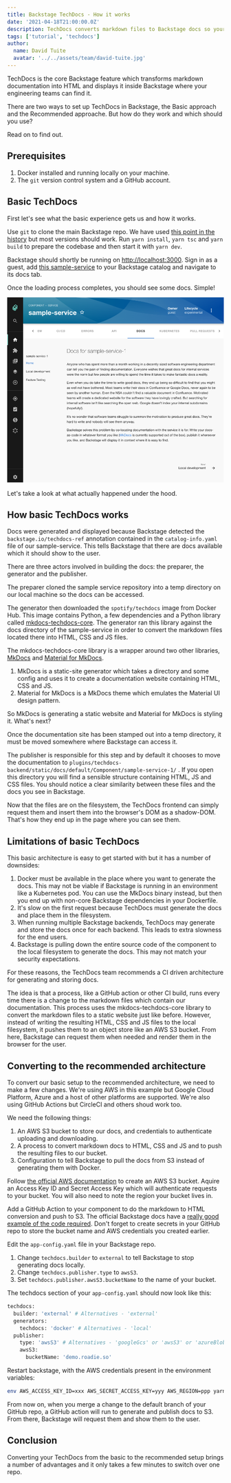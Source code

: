 ```yaml
---
title: Backstage TechDocs - How it works
date: '2021-04-18T21:00:00.0Z'
description: TechDocs converts markdown files to Backstage docs so your engineering teams can find them. But how does it work and how do you set it up?
tags: ['tutorial', 'techdocs']
author:
  name: David Tuite
  avatar: '../../assets/team/david-tuite.jpg'
---
```


TechDocs is the core Backstage feature which transforms markdown documentation into HTML and displays it inside Backstage where your engineering teams can find it.

There are two ways to set up TechDocs in Backstage, the Basic approach and the Recommended approache. But how do they work and which should you use?

Read on to find out.

## Prerequisites

1. Docker installed and running locally on your machine.
2. The `git` version control system and a GitHub account.

## Basic TechDocs

First let's see what the basic experience gets us and how it works. 

Use `git` to clone the main Backstage repo. We have used [this point in the history](https://github.com/backstage/backstage/tree/1570824aa8d1c2509e098d60636636b482b08ddf) but most versions should work. Run `yarn install`, `yarn tsc` and `yarn build` to prepare the codebase and then start it with `yarn dev`.

Backstage should shortly be running on [http://localhost:3000](http://localhost:3000). Sign in as a guest, add [this sample-service](https://github.com/RoadieHQ/sample-service/blob/main/catalog-info-docs-only.yaml) to your Backstage catalog and navigate to its docs tab. 

Once the loading process completes, you should see some docs. Simple!

![documentation displayed inside Backstage](./basic-sample-service.png)

Let's take a look at what actually happened under the hood.

## How basic TechDocs works

Docs were generated and displayed because Backstage detected the `backstage.io/techdocs-ref` annotation contained in the `catalog-info.yaml` file of our sample-service. This tells Backstage that there are docs available which it should show to the user.

There are three actors involved in building the docs: the preparer, the generator and the publisher.

The preparer cloned the sample service repository into a temp directory on our local machine so the docs can be accessed.

The generator then downloaded the `spotify/techdocs` image from Docker Hub. This image contains Python, a few dependencies and a Python library called [mkdocs-techdocs-core](https://github.com/backstage/mkdocs-techdocs-core). The generator ran this library against the docs directory of the sample-service in order to convert the markdown files located there into HTML, CSS and JS files.

The mkdocs-techdocs-core library is a wrapper around two other libraries, [MkDocs](https://www.mkdocs.org/) and [Material for MkDocs](https://squidfunk.github.io/mkdocs-material/).

1. MkDocs is a static-site generator which takes a directory and some config and uses it to create a documentation website containing HTML, CSS and JS.
2. Material for MkDocs is a MkDocs theme which emulates the Material UI design pattern.

So MkDocs is generating a static website and Material for MkDocs is styling it. What's next?

Once the documentation site has been stamped out into a temp directory, it must be moved somewhere where Backstage can access it.

The publisher is responsible for this step and by default it chooses to move the documentation to `plugins/techdocs-backend/static/docs/default/Component/sample-service-1/` . If you open this directory you will find a sensible structure containing HTML, JS and CSS files. You should notice a clear similarity between these files and the docs you see in Backstage.

Now that the files are on the filesystem, the TechDocs frontend can simply request them and insert them into the browser's DOM as a shadow-DOM. That's how they end up in the page where you can see them.

## Limitations of basic TechDocs

This basic architecture is easy to get started with but it has a number of downsides:

1. Docker must be available in the place where you want to generate the docs. This may not be viable if Backstage is running in an environment like a Kubernetes pod. You can use the MkDocs binary instead, but then you end up with non-core Backstage dependencies in your Dockerfile.
2. It's slow on the first request because TechDocs must generate the docs and place them in the filesystem.
3. When running multiple Backstage backends, TechDocs may generate and store the docs once for each backend. This leads to extra slowness for the end users.
4. Backstage is pulling down the entire source code of the component to the local filesystem to generate the docs. This may not match your security expectations.

For these reasons, the TechDocs team recommends a CI driven architecture for generating and storing docs.

The idea is that a process, like a GitHub action or other CI build, runs every time there is a change to the markdown files which contain our documentation. This process uses the mkdocs-techdocs-core library to convert the markdown files to a static website just like before. However, instead of writing the resulting HTML, CSS and JS files to the local filesystem, it pushes them to an object store like an AWS S3 bucket. From here, Backstage can request them when needed and render them in the browser for the user.

## Converting to the recommended architecture

To convert our basic setup to the recommended architecture, we need to make a few changes. We're using AWS in this example but Google Cloud Platform, Azure and a host of other platforms are supported. We're also using GitHub Actions but CircleCI and others shoud work too.

We need the following things:

1. An AWS S3 bucket to store our docs, and credentials to authenticate uploading and downloading.
2. A process to convert markdown docs to HTML, CSS and JS and to push the resulting files to our bucket.
3. Configuration to tell Backstage to pull the docs from S3 instead of generating them with Docker.

Follow [the official AWS documentation](https://docs.aws.amazon.com/AmazonS3/latest/userguide/create-bucket-overview.html) to create an AWS S3 bucket. Aquire an Access Key ID and Secret Access Key which will authenticate requests to your bucket. You will also need to note the region your bucket lives in.

Add a GitHub Action to your component to do the markdown to HTML conversion and push to S3. The official Backstage docs have a [really good example of the code required](https://backstage.io/docs/features/techdocs/configuring-ci-cd#example-github-actions-ci-and-aws-s3). Don't forget to create secrets in your GitHub repo to store the bucket name and AWS credentials you created earlier.

Edit the `app-config.yaml` file in your Backstage repo.

1. Change `techdocs.builder` to `external` to tell Backstage to stop generating docs locally.
2. Change `techdocs.publisher.type` to `awsS3`.
3. Set `techdocs.publisher.awsS3.bucketName` to the name of your bucket.

The techdocs section of your `app-config.yaml` should now look like this:

```bash
techdocs:
  builder: 'external' # Alternatives - 'external'
  generators:
    techdocs: 'docker' # Alternatives - 'local'
  publisher:
    type: 'awsS3' # Alternatives - 'googleGcs' or 'awsS3' or 'azureBlobStorage' or 'openStackSwift'. Read documentation for using alternatives.
    awsS3:
      bucketName: 'demo.roadie.so'
```

Restart backstage, with the AWS credentials present in the environment variables:

```bash
env AWS_ACCESS_KEY_ID=xxx AWS_SECRET_ACCESS_KEY=yyy AWS_REGION=ppp yarn dev
```

From now on, when you merge a change to the default branch of your GitHub repo, a GitHub action will run to generate and publish docs to S3. From there, Backstage will request them and show them to the user.

## Conclusion

Converting your TechDocs from the basic to the recommended setup brings a number of advantages and it only takes a few minutes to switch over one repo.
